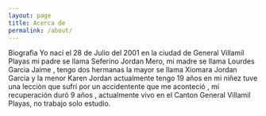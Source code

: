```yaml
---
layout: page
title: Acerca de 
permalink: /about/
---
```


Biografìa
Yo nací el 28 de Julio del 2001 en la ciudad de General Villamil Playas mi padre se llama Seferino Jordan Mero, mi madre se llama Lourdes Garcia Jaime , tengo dos hermanas la mayor se llama Xiomara Jordan Garcia y la menor Karen Jordan actualmente tengo 19 años en mi niñez tuve una lecciòn que sufrí por un accidentente que me aconteció , mí recuperación duró 9 años , actualmente vivo en el Canton General Villamil Playas, no trabajo solo estudio.

